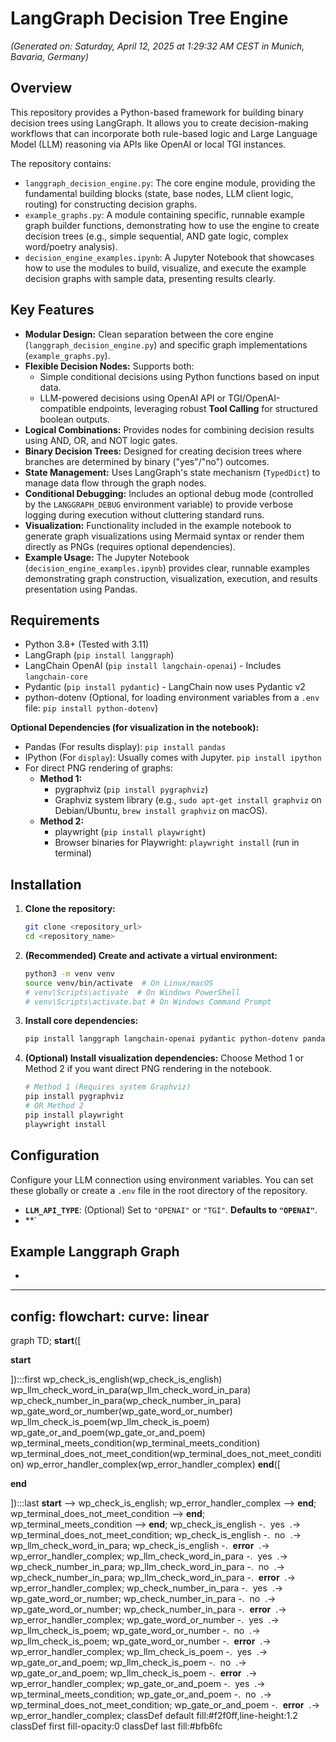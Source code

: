# LangGraph Decision Tree Engine

*(Generated on: Saturday, April 12, 2025 at 1:29:32 AM CEST in Munich, Bavaria, Germany)*

## Overview

This repository provides a Python-based framework for building binary decision trees using LangGraph. It allows you to create decision-making workflows that can incorporate both rule-based logic and Large Language Model (LLM) reasoning via APIs like OpenAI or local TGI instances.

The repository contains:

* `langgraph_decision_engine.py`: The core engine module, providing the fundamental building blocks (state, base nodes, LLM client logic, routing) for constructing decision graphs.
* `example_graphs.py`: A module containing specific, runnable example graph builder functions, demonstrating how to use the engine to create decision trees (e.g., simple sequential, AND gate logic, complex word/poetry analysis).
* `decision_engine_examples.ipynb`: A Jupyter Notebook that showcases how to use the modules to build, visualize, and execute the example decision graphs with sample data, presenting results clearly.

## Key Features

* **Modular Design:** Clean separation between the core engine (`langgraph_decision_engine.py`) and specific graph implementations (`example_graphs.py`).
* **Flexible Decision Nodes:** Supports both:
    * Simple conditional decisions using Python functions based on input data.
    * LLM-powered decisions using OpenAI API or TGI/OpenAI-compatible endpoints, leveraging robust **Tool Calling** for structured boolean outputs.
* **Logical Combinations:** Provides nodes for combining decision results using AND, OR, and NOT logic gates.
* **Binary Decision Trees:** Designed for creating decision trees where branches are determined by binary ("yes"/"no") outcomes.
* **State Management:** Uses LangGraph's state mechanism (`TypedDict`) to manage data flow through the graph nodes.
* **Conditional Debugging:** Includes an optional debug mode (controlled by the `LANGGRAPH_DEBUG` environment variable) to provide verbose logging during execution without cluttering standard runs.
* **Visualization:** Functionality included in the example notebook to generate graph visualizations using Mermaid syntax or render them directly as PNGs (requires optional dependencies).
* **Example Usage:** The Jupyter Notebook (`decision_engine_examples.ipynb`) provides clear, runnable examples demonstrating graph construction, visualization, execution, and results presentation using Pandas.

## Requirements

* Python 3.8+ (Tested with 3.11)
* LangGraph (`pip install langgraph`)
* LangChain OpenAI (`pip install langchain-openai`) - Includes `langchain-core`
* Pydantic (`pip install pydantic`) - LangChain now uses Pydantic v2
* python-dotenv (Optional, for loading environment variables from a `.env` file: `pip install python-dotenv`)

**Optional Dependencies (for visualization in the notebook):**

* Pandas (For results display): `pip install pandas`
* IPython (For `display`): Usually comes with Jupyter. `pip install ipython`
* For direct PNG rendering of graphs:
    * **Method 1:**
        * pygraphviz (`pip install pygraphviz`)
        * Graphviz system library (e.g., `sudo apt-get install graphviz` on Debian/Ubuntu, `brew install graphviz` on macOS).
    * **Method 2:**
        * playwright (`pip install playwright`)
        * Browser binaries for Playwright: `playwright install` (run in terminal)

## Installation

1.  **Clone the repository:**
    ```bash
    git clone <repository_url>
    cd <repository_name>
    ```

2.  **(Recommended) Create and activate a virtual environment:**
    ```bash
    python3 -m venv venv
    source venv/bin/activate  # On Linux/macOS
    # venv\Scripts\activate  # On Windows PowerShell
    # venv\Scripts\activate.bat # On Windows Command Prompt
    ```

3.  **Install core dependencies:**
    ```bash
    pip install langgraph langchain-openai pydantic python-dotenv pandas ipython
    ```

4.  **(Optional) Install visualization dependencies:** Choose Method 1 or Method 2 if you want direct PNG rendering in the notebook.
    ```bash
    # Method 1 (Requires system Graphviz)
    pip install pygraphviz
    # OR Method 2
    pip install playwright
    playwright install
    ```

## Configuration

Configure your LLM connection using environment variables. You can set these globally or create a `.env` file in the root directory of the repository.

* **`LLM_API_TYPE`**: (Optional) Set to `"OPENAI"` or `"TGI"`. **Defaults to `"OPENAI"`**.
* **`


## Example Langgraph Graph

* ```mermaid
---
config:
  flowchart:
    curve: linear
---
graph TD;
	__start__([<p>__start__</p>]):::first
	wp_check_is_english(wp_check_is_english)
	wp_llm_check_word_in_para(wp_llm_check_word_in_para)
	wp_check_number_in_para(wp_check_number_in_para)
	wp_gate_word_or_number(wp_gate_word_or_number)
	wp_llm_check_is_poem(wp_llm_check_is_poem)
	wp_gate_or_and_poem(wp_gate_or_and_poem)
	wp_terminal_meets_condition(wp_terminal_meets_condition)
	wp_terminal_does_not_meet_condition(wp_terminal_does_not_meet_condition)
	wp_error_handler_complex(wp_error_handler_complex)
	__end__([<p>__end__</p>]):::last
	__start__ --> wp_check_is_english;
	wp_error_handler_complex --> __end__;
	wp_terminal_does_not_meet_condition --> __end__;
	wp_terminal_meets_condition --> __end__;
	wp_check_is_english -. &nbsp;yes&nbsp; .-> wp_terminal_does_not_meet_condition;
	wp_check_is_english -. &nbsp;no&nbsp; .-> wp_llm_check_word_in_para;
	wp_check_is_english -. &nbsp;__error__&nbsp; .-> wp_error_handler_complex;
	wp_llm_check_word_in_para -. &nbsp;yes&nbsp; .-> wp_check_number_in_para;
	wp_llm_check_word_in_para -. &nbsp;no&nbsp; .-> wp_check_number_in_para;
	wp_llm_check_word_in_para -. &nbsp;__error__&nbsp; .-> wp_error_handler_complex;
	wp_check_number_in_para -. &nbsp;yes&nbsp; .-> wp_gate_word_or_number;
	wp_check_number_in_para -. &nbsp;no&nbsp; .-> wp_gate_word_or_number;
	wp_check_number_in_para -. &nbsp;__error__&nbsp; .-> wp_error_handler_complex;
	wp_gate_word_or_number -. &nbsp;yes&nbsp; .-> wp_llm_check_is_poem;
	wp_gate_word_or_number -. &nbsp;no&nbsp; .-> wp_llm_check_is_poem;
	wp_gate_word_or_number -. &nbsp;__error__&nbsp; .-> wp_error_handler_complex;
	wp_llm_check_is_poem -. &nbsp;yes&nbsp; .-> wp_gate_or_and_poem;
	wp_llm_check_is_poem -. &nbsp;no&nbsp; .-> wp_gate_or_and_poem;
	wp_llm_check_is_poem -. &nbsp;__error__&nbsp; .-> wp_error_handler_complex;
	wp_gate_or_and_poem -. &nbsp;yes&nbsp; .-> wp_terminal_meets_condition;
	wp_gate_or_and_poem -. &nbsp;no&nbsp; .-> wp_terminal_does_not_meet_condition;
	wp_gate_or_and_poem -. &nbsp;__error__&nbsp; .-> wp_error_handler_complex;
	classDef default fill:#f2f0ff,line-height:1.2
	classDef first fill-opacity:0
	classDef last fill:#bfb6fc

```

